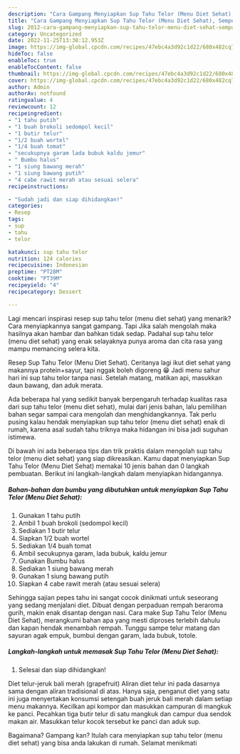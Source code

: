 ```yaml
---
description: "Cara Gampang Menyiapkan Sup Tahu Telor (Menu Diet Sehat), Sempurna"
title: "Cara Gampang Menyiapkan Sup Tahu Telor (Menu Diet Sehat), Sempurna"
slug: 2012-cara-gampang-menyiapkan-sup-tahu-telor-menu-diet-sehat-sempurna
category: Uncategorized
date: 2022-11-25T13:38:12.953Z
image: https://img-global.cpcdn.com/recipes/47ebc4a3d92c1d22/680x482cq70/sup-tahu-telor-menu-diet-sehat-foto-resep-utama.jpg
hideToc: false
enableToc: true
enableTocContent: false
thumbnail: https://img-global.cpcdn.com/recipes/47ebc4a3d92c1d22/680x482cq70/sup-tahu-telor-menu-diet-sehat-foto-resep-utama.jpg
cover: https://img-global.cpcdn.com/recipes/47ebc4a3d92c1d22/680x482cq70/sup-tahu-telor-menu-diet-sehat-foto-resep-utama.jpg
author: Admin
authorAv: notfound
ratingvalue: 4
reviewcount: 12
recipeingredient:
- "1 tahu putih"
- "1 buah brokoli sedompol kecil"
- "1 butir telur"
- "1/2 buah wortel"
- "1/4 buah tomat"
- "secukupnya garam lada bubuk kaldu jemur"
- " Bumbu halus"
- "1 siung bawang merah"
- "1 siung bawang putih"
- "4 cabe rawit merah atau sesuai selera"
recipeinstructions:

- "Sudah jadi dan siap dihidangkan!"
categories:
- Resep
tags:
- sup
- tahu
- telor

katakunci: sup tahu telor 
nutrition: 124 calories
recipecuisine: Indonesian
preptime: "PT28M"
cooktime: "PT39M"
recipeyield: "4"
recipecategory: Dessert

---
```



Lagi mencari inspirasi resep sup tahu telor (menu diet sehat) yang menarik? Cara menyiapkannya sangat gampang. Tapi Jika salah mengolah maka hasilnya akan hambar dan bahkan tidak sedap. Padahal sup tahu telor (menu diet sehat) yang enak selayaknya punya aroma dan cita rasa yang mampu memancing selera kita.


Resep Sup Tahu Telor (Menu Diet Sehat). Ceritanya lagi ikut diet sehat yang makannya protein+sayur, tapi nggak boleh digoreng 😁 Jadi menu sahur hari ini sup tahu telor tanpa nasi. Setelah matang, matikan api, masukkan daun bawang, dan aduk merata.

Ada beberapa hal yang sedikit banyak berpengaruh terhadap kualitas rasa dari sup tahu telor (menu diet sehat), mulai dari jenis bahan, lalu pemilihan bahan segar sampai cara mengolah dan menghidangkannya. Tak perlu pusing kalau hendak menyiapkan sup tahu telor (menu diet sehat) enak di rumah, karena asal sudah tahu triknya maka hidangan ini bisa jadi suguhan istimewa.


Di bawah ini ada beberapa tips dan trik praktis dalam mengolah sup tahu telor (menu diet sehat) yang siap dikreasikan. Kamu dapat menyiapkan Sup Tahu Telor (Menu Diet Sehat) memakai 10 jenis bahan dan 0 langkah pembuatan. Berikut ini langkah-langkah dalam menyiapkan hidangannya.

<!--inarticleads1-->

##### Bahan-bahan dan bumbu yang dibutuhkan untuk menyiapkan Sup Tahu Telor (Menu Diet Sehat):

1. Gunakan 1 tahu putih
1. Ambil 1 buah brokoli (sedompol kecil)
1. Sediakan 1 butir telur
1. Siapkan 1/2 buah wortel
1. Sediakan 1/4 buah tomat
1. Ambil secukupnya garam, lada bubuk, kaldu jemur
1. Gunakan  Bumbu halus
1. Sediakan 1 siung bawang merah
1. Gunakan 1 siung bawang putih
1. Siapkan 4 cabe rawit merah (atau sesuai selera)


Sehingga sajian pepes tahu ini sangat cocok dinikmati untuk seseorang yang sedang menjalani diet. Dibuat dengan perpaduan rempah beraroma gurih, makin enak disantap dengan nasi. Cara make Sup Tahu Telor (Menu Diet Sehat), merangkumi bahan apa yang mesti diproses terlebih dahulu dan kapan hendak menambah rempah. Tunggu sampe telur matang dan sayuran agak empuk, bumbui dengan garam, lada bubuk, totole. 

<!--inarticleads2-->

##### Langkah-langkah untuk memasak Sup Tahu Telor (Menu Diet Sehat):


1. Selesai dan siap dihidangkan!

Diet telur-jeruk bali merah (grapefruit) Aliran diet telur ini pada dasarnya sama dengan aliran tradisional di atas. Hanya saja, penganut diet yang satu ini juga menyertakan konsumsi setengah buah jeruk bali merah dalam setiap menu makannya. Kecilkan api kompor dan masukkan campuran di mangkuk ke panci. Pecahkan tiga butir telur di satu mangkuk dan campur dua sendok makan air. Masukkan telur kocok tersebut ke panci dan aduk sup. 

Bagaimana? Gampang kan? Itulah cara menyiapkan sup tahu telor (menu diet sehat) yang bisa anda lakukan di rumah. Selamat menikmati
